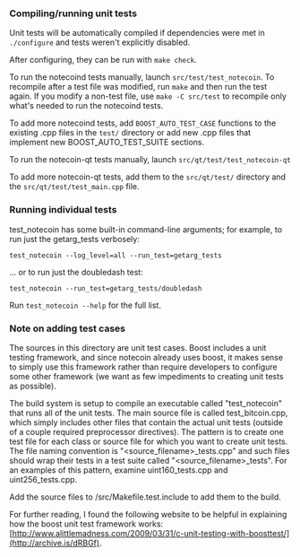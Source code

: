 ### Compiling/running unit tests

Unit tests will be automatically compiled if dependencies were met in `./configure`
and tests weren't explicitly disabled.

After configuring, they can be run with `make check`.

To run the notecoind tests manually, launch `src/test/test_notecoin`. To recompile
after a test file was modified, run `make` and then run the test again. If you
modify a non-test file, use `make -C src/test` to recompile only what's needed
to run the notecoind tests.

To add more notecoind tests, add `BOOST_AUTO_TEST_CASE` functions to the existing
.cpp files in the `test/` directory or add new .cpp files that
implement new BOOST_AUTO_TEST_SUITE sections.

To run the notecoin-qt tests manually, launch `src/qt/test/test_notecoin-qt`

To add more notecoin-qt tests, add them to the `src/qt/test/` directory and
the `src/qt/test/test_main.cpp` file.

### Running individual tests

test_notecoin has some built-in command-line arguments; for
example, to run just the getarg_tests verbosely:

    test_notecoin --log_level=all --run_test=getarg_tests

... or to run just the doubledash test:

    test_notecoin --run_test=getarg_tests/doubledash

Run `test_notecoin --help` for the full list.

### Note on adding test cases

The sources in this directory are unit test cases.  Boost includes a
unit testing framework, and since notecoin already uses boost, it makes
sense to simply use this framework rather than require developers to
configure some other framework (we want as few impediments to creating
unit tests as possible).

The build system is setup to compile an executable called "test_notecoin"
that runs all of the unit tests.  The main source file is called
test_bitcoin.cpp, which simply includes other files that contain the
actual unit tests (outside of a couple required preprocessor
directives).  The pattern is to create one test file for each class or
source file for which you want to create unit tests.  The file naming
convention is "<source_filename>_tests.cpp" and such files should wrap
their tests in a test suite called "<source_filename>_tests".  For an
examples of this pattern, examine uint160_tests.cpp and
uint256_tests.cpp.

Add the source files to /src/Makefile.test.include to add them to the build.

For further reading, I found the following website to be helpful in
explaining how the boost unit test framework works:
[http://www.alittlemadness.com/2009/03/31/c-unit-testing-with-boosttest/](http://archive.is/dRBGf).
